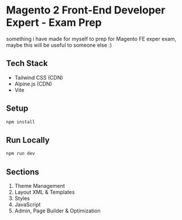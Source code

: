 # Magento 2 Front-End Developer Expert - Exam Prep

something i have made for myself to prep for Magento FE exper exam, maybe this will be useful to someone else :) 

## Tech Stack
- Tailwind CSS (CDN)
- Alpine.js (CDN)
- Vite

## Setup

```bash
npm install
```

## Run Locally

```bash
npm run dev
```

## Sections
1. Theme Management
2. Layout XML & Templates
3. Styles
4. JavaScript
5. Admin, Page Builder & Optimization

